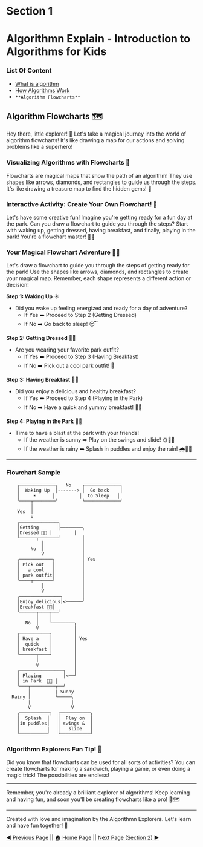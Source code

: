# Section 1
# Algorithmn Explain - Introduction to Algorithms for Kids

### List Of Content
- [What is algorithm](https://github.com/AgentHitmanFaris/Algorithmn-Explain/blob/Stable/Section%201/What%20is%20an%20Algorithm%3F.md)
- [How Algorithms Work](https://github.com/AgentHitmanFaris/Algorithmn-Explain/blob/Stable/Section%201/How%20Algorithms%20Work.md)
- `**Algorithm Flowcharts**`

## Algorithm Flowcharts 🗺️

Hey there, little explorer! 🌟 Let's take a magical journey into the world of algorithm flowcharts! It's like drawing a map for our actions and solving problems like a superhero!

### Visualizing Algorithms with Flowcharts 🧭

Flowcharts are magical maps that show the path of an algorithm! They use shapes like arrows, diamonds, and rectangles to guide us through the steps. It's like drawing a treasure map to find the hidden gems! 💎

### Interactive Activity: Create Your Own Flowchart! 🎨

Let's have some creative fun! Imagine you're getting ready for a fun day at the park. Can you draw a flowchart to guide you through the steps? Start with waking up, getting dressed, having breakfast, and finally, playing in the park! You're a flowchart master! 🎡🌳

### Your Magical Flowchart Adventure 🧙‍♀️

Let's draw a flowchart to guide you through the steps of getting ready for the park! Use the shapes like arrows, diamonds, and rectangles to create your magical map. Remember, each shape represents a different action or decision!

**Step 1: Waking Up** ☀️
- Did you wake up feeling energized and ready for a day of adventure?
  - If Yes ➡️ Proceed to Step 2 (Getting Dressed)
  - If No ➡️ Go back to sleep! 😴

**Step 2: Getting Dressed** 👚👖
- Are you wearing your favorite park outfit?
  - If Yes ➡️ Proceed to Step 3 (Having Breakfast)
  - If No ➡️ Pick out a cool park outfit! 🎉

**Step 3: Having Breakfast** 🍳🥪
- Did you enjoy a delicious and healthy breakfast?
  - If Yes ➡️ Proceed to Step 4 (Playing in the Park)
  - If No ➡️ Have a quick and yummy breakfast! 🍉🍞

**Step 4: Playing in the Park** 🎈🎉
- Time to have a blast at the park with your friends!
  - If the weather is sunny ➡️ Play on the swings and slide! 🌞🤸‍♀️
  - If the weather is rainy ➡️ Splash in puddles and enjoy the rain! 🌧️🏊‍♂️

---
### Flowchart Sample
```
    ╭─────────────╮   No    ╭─────────────╮ 
    │  Waking Up  │-------> │  Go back    │
    │     ☀️      │         │  to Sleep   │
    ╰────┬────────╯         ╰─────────────╯
         │
    Yes  │  
         V
    ╭──────────────╮
    │Getting       │────────╮
    │Dressed 👚👖 │        │
    ╰──────┬───────╯        │
             │              │
         No  │              │
             V              │
    ╭────────────╮          │ Yes
    │ Pick out   │          │
    │   a cool   │          │
    │ park outfit│          │
    ╰────┬───────╯          │
             │              │
             V              │
    ╭───────────────╮       │
    │Enjoy delicious│<──────╯
    │Breakfast 🍳🥪│
    ╰──────┬────┬──╯
           │    │
       No  │    ╰────────╮
           V             │
    ╭───────────╮        │
    │ Have a    │        │ Yes
    │  quick    │        │
    │ breakfast │        │
    ╰──────┬────╯        │
           │             │
           V             │
    ╭────────────────╮   │
    │ Playing        │<──╯   
    │ in Park  🎈🎉 │
    ╰───┬─────────┬──╯
        │         | Sunny
  Rainy │         ╰─────╮ 
        |               |
        V               V
    ╭───────────╮  ╭───────────╮
    │  Splash  │   │  Play on  │
    │in puddles│   │ swings &  │
    │          |   │   slide   │
    ╰──────────╯   ╰───────────╯

```



### Algorithmn Explorers Fun Tip! 🌈

Did you know that flowcharts can be used for all sorts of activities? You can create flowcharts for making a sandwich, playing a game, or even doing a magic trick! The possibilities are endless!

---

Remember, you're already a brilliant explorer of algorithms! Keep learning and having fun, and soon you'll be creating flowcharts like a pro! 🚀🗺️

---
Created with love and imagination by the Algorithmn Explorers. Let's learn and have fun together! 🌟

[◀️ Previous Page](https://github.com/AgentHitmanFaris/Algorithmn-Explain/blob/Stable/Section%201/How%20Algorithms%20Work.md) || [🏠 Home Page](https://github.com/AgentHitmanFaris/Algorithmn-Explain/#readme) || [Next Page (Section 2) ▶️](https://github.com/AgentHitmanFaris/Algorithmn-Explain/blob/Stable/Section%202/Algorithms%20in%20Stories%20and%20Games.md)
